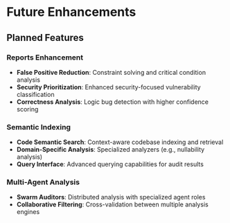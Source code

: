 # Future Enhancements

## Planned Features

### Reports Enhancement
- **False Positive Reduction**: Constraint solving and critical condition analysis
- **Security Prioritization**: Enhanced security-focused vulnerability classification
- **Correctness Analysis**: Logic bug detection with higher confidence scoring

### Semantic Indexing
- **Code Semantic Search**: Context-aware codebase indexing and retrieval
- **Domain-Specific Analysis**: Specialized analyzers (e.g., nullability analysis)
- **Query Interface**: Advanced querying capabilities for audit results

### Multi-Agent Analysis
- **Swarm Auditors**: Distributed analysis with specialized agent roles
- **Collaborative Filtering**: Cross-validation between multiple analysis engines